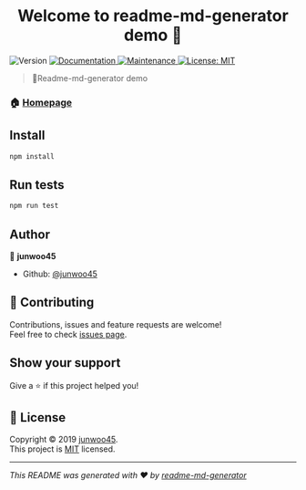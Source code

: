 <h1 align="center">Welcome to readme-md-generator demo 👋</h1>
<p>
  <img alt="Version" src="https://img.shields.io/npm/v/readme-md-generator demo.svg">
  <a href="https://github.com/JUNWOO45/readme-md-generator-demo#readme">
    <img alt="Documentation" src="https://img.shields.io/badge/documentation-yes-brightgreen.svg" target="_blank" />
  </a>
  <a href="https://github.com/JUNWOO45/readme-md-generator-demo/graphs/commit-activity">
    <img alt="Maintenance" src="https://img.shields.io/badge/Maintained%3F-yes-green.svg" target="_blank" />
  </a>
  <a href="https://github.com/JUNWOO45/readme-md-generator-demo/blob/master/LICENSE">
    <img alt="License: MIT" src="https://img.shields.io/badge/License-MIT-yellow.svg" target="_blank" />
  </a>
</p>

> 📄Readme-md-generator demo

### 🏠 [Homepage](https://github.com/JUNWOO45/readme-md-generator-demo#readme)

## Install

```sh
npm install
```

## Run tests

```sh
npm run test
```

## Author

👤 **junwoo45**

* Github: [@junwoo45](https://github.com/junwoo45)

## 🤝 Contributing

Contributions, issues and feature requests are welcome!<br />Feel free to check [issues page](https://github.com/JUNWOO45/readme-md-generator-demo/issues).

## Show your support

Give a ⭐️ if this project helped you!

## 📝 License

Copyright © 2019 [junwoo45](https://github.com/junwoo45).<br />
This project is [MIT](https://github.com/JUNWOO45/readme-md-generator-demo/blob/master/LICENSE) licensed.

***
_This README was generated with ❤️ by [readme-md-generator](https://github.com/kefranabg/readme-md-generator)_
